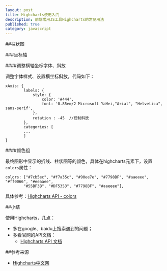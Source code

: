 ```yaml
---
layout: post
title: Highcharts使用入门
description: 前端常用JS工具Highcharts的常见用法
published: true
category: javascript
---
```



##柱状图


###坐标轴

####调整横轴坐标字体、斜放

调整字体样式、设置横坐标斜放，代码如下：

	xAxis: {
			labels: {
                style: {
                    color: '#444',
					font: '0.85em/2 Microsoft YaHei,"Arial", "Helvetica", sans-serif',
                },
				rotation : -45  //控制斜放
            },
            categories: [
			...
			]
	}


####颜色组

最终图形中显示的折线、柱状图等的颜色，具体在highcharts元素下，设置`colors`属性：

	colors: ["#7cb5ec", "#f7a35c", "#90ee7e", "#7798BF", "#aaeeee", "#ff0066", "#eeaaee",
			"#55BF3B", "#DF5353", "#7798BF", "#aaeeee"],


具体参考：[Highcharts API - colors](http://www.hcharts.cn/api/index.php#colors)





##小结


使用Highcharts，几点：

* 多在google、baidu上搜索遇到的问题；
* 多看官网的API文档：
	* [Highcharts API 文档][Highcharts API 文档]




















##参考来源

* [Highcharts中文网][Highcharts中文网]






[NingG]:    				http://ningg.github.com  "NingG"
[Highcharts中文网]:			http://www.hcharts.cn/index.php
[Highcharts API 文档]:		http://www.hcharts.cn/api/index.php









